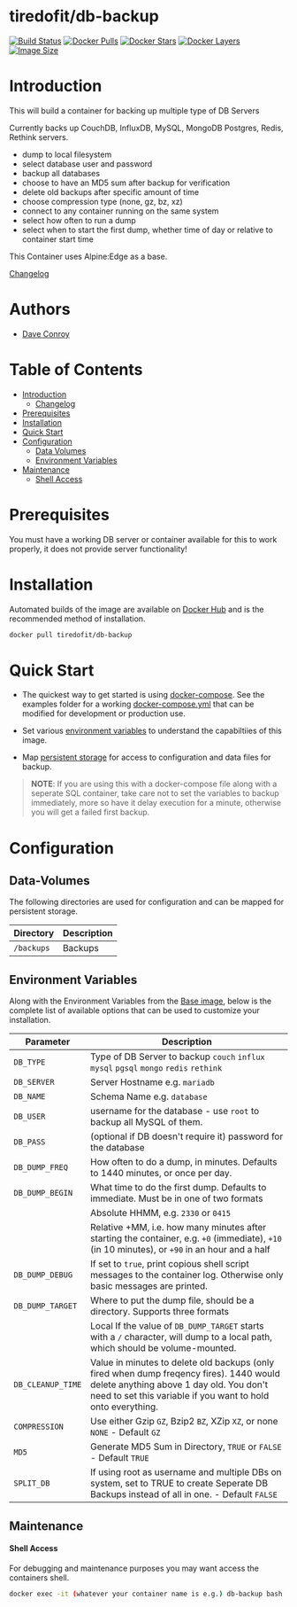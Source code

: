 # tiredofit/db-backup

[![Build Status](https://img.shields.io/docker/build/tiredofit/db-backup.svg)](https://hub.docker.com/r/tiredofit/db-backup)
[![Docker Pulls](https://img.shields.io/docker/pulls/tiredofit/db-backup.svg)](https://hub.docker.com/r/tiredofit/db-backup)
[![Docker Stars](https://img.shields.io/docker/stars/tiredofit/db-backup.svg)](https://hub.docker.com/r/tiredofit/db-backup)
[![Docker Layers](https://images.microbadger.com/badges/image/tiredofit/db-backup.svg)](https://microbadger.com/images/tiredofit/db-backup)
[![Image Size](https://img.shields.io/microbadger/image-size/tiredofit/db-backup.svg)](https://microbadger.com/images/tiredofit/db-backup)
# Introduction

This will build a container for backing up multiple type of DB Servers

Currently backs up CouchDB, InfluxDB, MySQL, MongoDB Postgres, Redis, Rethink servers.

* dump to local filesystem 
* select database user and password
* backup all databases
* choose to have an MD5 sum after backup for verification
* delete old backups after specific amount of time
* choose compression type (none, gz, bz, xz)
* connect to any container running on the same system
* select how often to run a dump
* select when to start the first dump, whether time of day or relative to container start time

This Container uses Alpine:Edge as a base.


[Changelog](CHANGELOG.md)

# Authors

- [Dave Conroy](https://github.com/tiredofit)

# Table of Contents

- [Introduction](#introduction)
    - [Changelog](CHANGELOG.md)
- [Prerequisites](#prerequisites)
- [Installation](#installation)
- [Quick Start](#quick-start)
- [Configuration](#configuration)
    - [Data Volumes](#data-volumes)
    - [Environment Variables](#environmentvariables)   
- [Maintenance](#maintenance)
    - [Shell Access](#shell-access)

# Prerequisites

You must have a working DB server or container available for this to work properly, it does not provide server functionality!


# Installation

Automated builds of the image are available on [Docker Hub](https://hub.docker.com/tiredofit/db-backup) and is the recommended method of installation.


```bash
docker pull tiredofit/db-backup
```

# Quick Start

* The quickest way to get started is using [docker-compose](https://docs.docker.com/compose/). See the examples folder for a working [docker-compose.yml](examples/docker-compose.yml) that can be modified for development or production use.

* Set various [environment variables](#environment-variables) to understand the capabiltiies of this image.
* Map [persistent storage](#data-volumes) for access to configuration and data files for backup.

> **NOTE**: If you are using this with a docker-compose file along with a seperate SQL container, take care not to set the variables to backup immediately, more so have it delay execution for a minute, otherwise you will get a failed first backup.

# Configuration

## Data-Volumes

The following directories are used for configuration and can be mapped for persistent storage.

| Directory | Description |
|-----------|-------------|
| `/backups` | Backups |
      

## Environment Variables

Along with the Environment Variables from the [Base image](https://hub.docker.com/r/tiredofit/alpine), below is the complete list of available options that can be used to customize your installation.


| Parameter | Description |
|-----------|-------------|
| `DB_TYPE` | Type of DB Server to backup `couch` `influx` `mysql` `pgsql` `mongo` `redis` `rethink` 
| `DB_SERVER` | Server Hostname e.g. `mariadb`
| `DB_NAME` | Schema Name e.g. `database`
| `DB_USER` | username for the database - use `root` to backup all MySQL of them.
| `DB_PASS` | (optional if DB doesn't require it) password for the database
| `DB_DUMP_FREQ` | How often to do a dump, in minutes. Defaults to 1440 minutes, or once per day.
| `DB_DUMP_BEGIN` | What time to do the first dump. Defaults to immediate. Must be in one of two formats
| | Absolute HHMM, e.g. `2330` or `0415`
| | Relative +MM, i.e. how many minutes after starting the container, e.g. `+0` (immediate), `+10` (in 10 minutes), or `+90` in an hour and a half
| `DB_DUMP_DEBUG` | If set to `true`, print copious shell script messages to the container log. Otherwise only basic messages are printed.
| `DB_DUMP_TARGET` | Where to put the dump file, should be a directory. Supports three formats |
| |  Local If the value of `DB_DUMP_TARGET` starts with a `/` character, will dump to a local path, which should be volume-mounted.
| `DB_CLEANUP_TIME` | Value in minutes to delete old backups (only fired when dump freqency fires). 1440 would delete anything above 1 day old. You don't need to set this variable if you want to hold onto everything.
| `COMPRESSION` | Use either Gzip `GZ`, Bzip2 `BZ`, XZip `XZ`, or none `NONE` - Default `GZ`
| `MD5` | Generate MD5 Sum in Directory, `TRUE` or `FALSE` - Default `TRUE`
| `SPLIT_DB` | If using root as username and multiple DBs on system, set to TRUE to create Seperate DB Backups instead of all in one. - Default `FALSE`


## Maintenance
#### Shell Access

For debugging and maintenance purposes you may want access the containers shell. 

```bash
docker exec -it (whatever your container name is e.g.) db-backup bash
```

